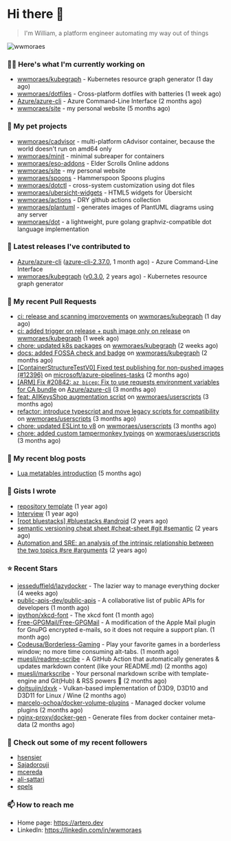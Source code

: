 # Hi there 👋

> I'm William, a platform engineer automating my way out of things

<img src="https://github-readme-stats.vercel.app/api?username=wwmoraes&show_icons=true" alt="wwmoraes" />

### 👨‍💻 Here's what I'm currently working on

- [wwmoraes/kubegraph](https://github.com/wwmoraes/kubegraph) - Kubernetes resource graph generator (1 day ago)
- [wwmoraes/dotfiles](https://github.com/wwmoraes/dotfiles) - Cross-platform dotfiles with batteries (1 week ago)
- [Azure/azure-cli](https://github.com/Azure/azure-cli) - Azure Command-Line Interface (2 months ago)
- [wwmoraes/site](https://github.com/wwmoraes/site) - my personal website (5 months ago)

### 🌱 My pet projects

- [wwmoraes/cadvisor](https://github.com/wwmoraes/cadvisor) - multi-platform cAdvisor container, because the world doesn&#39;t run on amd64 only
- [wwmoraes/minit](https://github.com/wwmoraes/minit) - minimal subreaper for containers
- [wwmoraes/eso-addons](https://github.com/wwmoraes/eso-addons) - Elder Scrolls Online addons
- [wwmoraes/site](https://github.com/wwmoraes/site) - my personal website
- [wwmoraes/spoons](https://github.com/wwmoraes/spoons) - Hammerspoon Spoons plugins
- [wwmoraes/dotctl](https://github.com/wwmoraes/dotctl) - cross-system customization using dot files
- [wwmoraes/ubersicht-widgets](https://github.com/wwmoraes/ubersicht-widgets) - HTML5 widgets for Übersicht
- [wwmoraes/actions](https://github.com/wwmoraes/actions) - DRY github actions collection
- [wwmoraes/plantuml](https://github.com/wwmoraes/plantuml) - generates images of PlantUML diagrams using any server
- [wwmoraes/dot](https://github.com/wwmoraes/dot) - a lightweight, pure golang graphviz-compatible dot language implementation

### 🔭 Latest releases I've contributed to

- [Azure/azure-cli](https://github.com/Azure/azure-cli) ([azure-cli-2.37.0](https://github.com/Azure/azure-cli/releases/tag/azure-cli-2.37.0), 1 month ago) - Azure Command-Line Interface
- [wwmoraes/kubegraph](https://github.com/wwmoraes/kubegraph) ([v0.3.0](https://github.com/wwmoraes/kubegraph/releases/tag/v0.3.0), 2 years ago) - Kubernetes resource graph generator

### 🔨 My recent Pull Requests

- [ci: release and scanning improvements](https://github.com/wwmoraes/kubegraph/pull/158) on [wwmoraes/kubegraph](https://github.com/wwmoraes/kubegraph) (1 day ago)
- [ci: added trigger on release &#43; push image only on release](https://github.com/wwmoraes/kubegraph/pull/151) on [wwmoraes/kubegraph](https://github.com/wwmoraes/kubegraph) (1 week ago)
- [chore: updated k8s packages](https://github.com/wwmoraes/kubegraph/pull/150) on [wwmoraes/kubegraph](https://github.com/wwmoraes/kubegraph) (2 weeks ago)
- [docs: added FOSSA check and badge](https://github.com/wwmoraes/kubegraph/pull/135) on [wwmoraes/kubegraph](https://github.com/wwmoraes/kubegraph) (2 months ago)
- [[ContainerStructureTestV0] Fixed test publishing for non-pushed images (#12396)](https://github.com/microsoft/azure-pipelines-tasks/pull/16079) on [microsoft/azure-pipelines-tasks](https://github.com/microsoft/azure-pipelines-tasks) (2 months ago)
- [[ARM] Fix #20842: `az bicep`: Fix to use requests environment variables for CA bundle](https://github.com/Azure/azure-cli/pull/21807) on [Azure/azure-cli](https://github.com/Azure/azure-cli) (3 months ago)
- [feat: AllKeysShop augmentation script](https://github.com/wwmoraes/userscripts/pull/38) on [wwmoraes/userscripts](https://github.com/wwmoraes/userscripts) (3 months ago)
- [refactor: introduce typescript and move legacy scripts for compatibility](https://github.com/wwmoraes/userscripts/pull/37) on [wwmoraes/userscripts](https://github.com/wwmoraes/userscripts) (3 months ago)
- [chore: updated ESLint to v8](https://github.com/wwmoraes/userscripts/pull/36) on [wwmoraes/userscripts](https://github.com/wwmoraes/userscripts) (3 months ago)
- [chore: added custom tampermonkey typings](https://github.com/wwmoraes/userscripts/pull/35) on [wwmoraes/userscripts](https://github.com/wwmoraes/userscripts) (3 months ago)

### 📜 My recent blog posts

- [Lua metatables introduction](https://artero.dev/posts/lua-metatables-introduction/) (5 months ago)

### 📓 Gists I wrote

- [repository template](https://gist.github.com/75dc66767a9f487c8235c5423027f69c) (1 year ago)
- [Interview](https://gist.github.com/b2ac3c3d92414f5d57d3a0b567c78065) (1 year ago)
- [[root bluestacks] #bluestacks #android](https://gist.github.com/d5714685ebbe6fa5087f6bab489fa365) (2 years ago)
- [semantic versioning cheat sheet #cheat-sheet #git #semantic](https://gist.github.com/bd2ba1b347dd38ce9af9706388eed74f) (2 years ago)
- [Automation and SRE: an analysis of the intrinsic relationship between the two topics #sre #arguments](https://gist.github.com/1733d441d9c54a0e8164c8435ff9db8d) (2 years ago)

### ⭐ Recent Stars

- [jesseduffield/lazydocker](https://github.com/jesseduffield/lazydocker) - The lazier way to manage everything docker (4 weeks ago)
- [public-apis-dev/public-apis](https://github.com/public-apis-dev/public-apis) - A collaborative list of public APIs for developers (1 month ago)
- [ipython/xkcd-font](https://github.com/ipython/xkcd-font) - The xkcd font (1 month ago)
- [Free-GPGMail/Free-GPGMail](https://github.com/Free-GPGMail/Free-GPGMail) - A modification of the Apple Mail plugin for GnuPG encrypted e-mails, so it does not require a support plan. (1 month ago)
- [Codeusa/Borderless-Gaming](https://github.com/Codeusa/Borderless-Gaming) - Play your favorite games in a borderless window; no more time consuming alt-tabs.  (1 month ago)
- [muesli/readme-scribe](https://github.com/muesli/readme-scribe) - A GitHub Action that automatically generates &amp; updates markdown content (like your README.md) (2 months ago)
- [muesli/markscribe](https://github.com/muesli/markscribe) - Your personal markdown scribe with template-engine and Git(Hub) &amp; RSS powers 📜 (2 months ago)
- [doitsujin/dxvk](https://github.com/doitsujin/dxvk) - Vulkan-based implementation of D3D9, D3D10 and D3D11 for Linux / Wine (2 months ago)
- [marcelo-ochoa/docker-volume-plugins](https://github.com/marcelo-ochoa/docker-volume-plugins) - Managed docker volume plugins (2 months ago)
- [nginx-proxy/docker-gen](https://github.com/nginx-proxy/docker-gen) - Generate files from docker container meta-data (2 months ago)

### 👯 Check out some of my recent followers

- [hsensier](https://github.com/hsensier)
- [Sajadorouji](https://github.com/Sajadorouji)
- [mcereda](https://github.com/mcereda)
- [ali-sattari](https://github.com/ali-sattari)
- [epels](https://github.com/epels)

### 📫 How to reach me

- Home page: <https://artero.dev>
- LinkedIn: <https://linkedin.com/in/wwmoraes>
